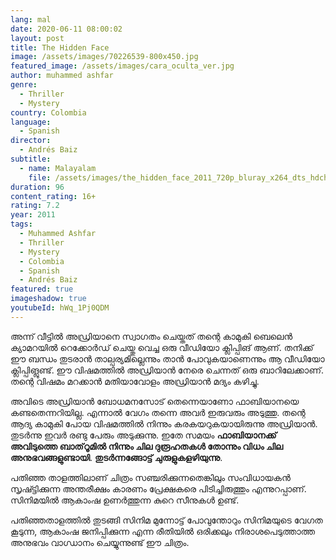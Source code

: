 ```yaml
---
lang: mal
date: 2020-06-11 08:00:02
layout: post
title: The Hidden Face
image: /assets/images/70226539-800x450.jpg
featured_image: /assets/images/cara_oculta_ver.jpg
author: muhammed ashfar
genre:
  - Thriller
  - Mystery
country: Colombia
language:
  - Spanish
director:
  - Andrés Baiz
subtitle:
  - name: Malayalam
    file: /assets/images/the_hidden_face_2011_720p_bluray_x264_dts_hdchina_english_srt.srt
duration: 96
content_rating: 16+
rating: 7.2
year: 2011
tags:
  - Muhammed Ashfar
  - Thriller
  - Mystery
  - Colombia
  - Spanish
  - Andrés Baiz
featured: true
imageshadow: true
youtubeId: hWq_1Pj0QDM
---
```

അന്ന് വീട്ടിൽ അഡ്രിയാനെ സ്വാഗതം ചെയ്തത് തന്റെ കാമുകി ബെലെൻ ക്യാമറയിൽ റെക്കോർഡ് ചെയ്തു വെച്ച ഒരു വീഡിയോ ക്ലിപ്പിങ് ആണ്. തനിക്ക് ഈ ബന്ധം തുടരാൻ താല്പര്യമില്ലെന്നും താൻ പോവുകയാണെന്നും ആ വീഡിയോ ക്ലിപ്പിങ്ലുണ്ട്. ഈ വിഷമത്തിൽ അഡ്രിയാൻ നേരെ ചെന്നത് ഒരു ബാറിലേക്കാണ്. തന്റെ വിഷമം മറക്കാൻ മതിയാവോളം അഡ്രിയാൻ മദ്യം കഴിച്ചു.

അവിടെ അഡ്രിയാൻ ബോധമനസോട് തെന്നെയാണോ ഫാബിയാനയെ കണ്ടതെന്നറിയില്ല. എന്നാൽ വേഗം തന്നെ അവർ ഇരുവരും അടുത്തു. തന്റെ ആദ്യ കാമുകി പോയ വിഷമത്തിൽ നിന്നും കരകയറുകയായിരുന്നു അഡ്രിയാൻ. തുടർന്നു ഇവർ രണ്ടു പേരും അടുക്കുന്നു. ഇതേ സമയം **ഫാബിയാനക്ക് അവിടുത്തെ ബാത്‌റൂമിൽ നിന്നും ചില ദുരൂഹതകൾ തോന്നും വിധം ചില അനുഭവങ്ങളുണ്ടായി**. **തുടർന്നങ്ങോട്ട് ചുരുളുകളഴിയുന്നു**.

പതിഞ്ഞ താളത്തിലാണ് ചിത്രം സഞ്ചരിക്കുന്നതെങ്കിലും സംവിധായകൻ സൃഷ്ട്ടിക്കുന്ന അന്തരീക്ഷം കാരണം പ്രേക്ഷകരെ പിടിച്ചിരുത്തും എന്നുറപ്പാണ്. സിനിമയിൽ ആകാംഷ ഉണർത്തുന്ന കുറെ സീനുകൾ ഉണ്ട്.

പതിഞ്ഞതാളത്തിൽ തുടങ്ങി സിനിമ മുന്നോട്ട് പോവുന്തോറും സിനിമയുടെ വേഗത കൂടുന്ന, ആകാംഷ ജനിപ്പിക്കുന്ന എന്ന രീതിയിൽ ഒരിക്കലും നിരാശപെടുത്താത്ത അനുഭവം വാഗ്ധാനം ചെയ്യുന്നുണ്ട് ഈ ചിത്രം.

